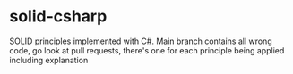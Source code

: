 # solid-csharp
SOLID principles implemented with C#. Main branch contains all wrong code, go look at pull requests, there's one for each principle being applied including explanation
